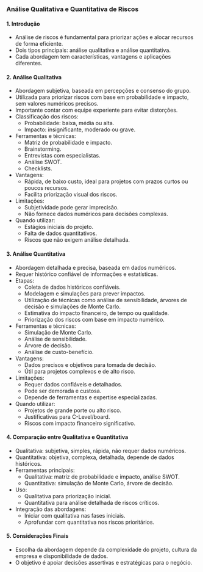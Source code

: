 ### Análise Qualitativa e Quantitativa de Riscos

#### 1. Introdução

- Análise de riscos é fundamental para priorizar ações e alocar recursos de forma eficiente.
- Dois tipos principais: análise qualitativa e análise quantitativa.
- Cada abordagem tem características, vantagens e aplicações diferentes.

#### 2. Análise Qualitativa

- Abordagem subjetiva, baseada em percepções e consenso do grupo.
- Utilizada para priorizar riscos com base em probabilidade e impacto, sem valores numéricos precisos.
- Importante contar com equipe experiente para evitar distorções.
- Classificação dos riscos:
  - Probabilidade: baixa, média ou alta.
  - Impacto: insignificante, moderado ou grave.
- Ferramentas e técnicas:
  - Matriz de probabilidade e impacto.
  - Brainstorming.
  - Entrevistas com especialistas.
  - Análise SWOT.
  - Checklists.
- Vantagens:
  - Rápida, de baixo custo, ideal para projetos com prazos curtos ou poucos recursos.
  - Facilita priorização visual dos riscos.
- Limitações:
  - Subjetividade pode gerar imprecisão.
  - Não fornece dados numéricos para decisões complexas.
- Quando utilizar:
  - Estágios iniciais do projeto.
  - Falta de dados quantitativos.
  - Riscos que não exigem análise detalhada.

#### 3. Análise Quantitativa

- Abordagem detalhada e precisa, baseada em dados numéricos.
- Requer histórico confiável de informações e estatísticas.
- Etapas:
  - Coleta de dados históricos confiáveis.
  - Modelagem e simulações para prever impactos.
  - Utilização de técnicas como análise de sensibilidade, árvores de decisão e simulações de Monte Carlo.
  - Estimativa do impacto financeiro, de tempo ou qualidade.
  - Priorização dos riscos com base em impacto numérico.
- Ferramentas e técnicas:
  - Simulação de Monte Carlo.
  - Análise de sensibilidade.
  - Árvore de decisão.
  - Análise de custo-benefício.
- Vantagens:
  - Dados precisos e objetivos para tomada de decisão.
  - Útil para projetos complexos e de alto risco.
- Limitações:
  - Requer dados confiáveis e detalhados.
  - Pode ser demorada e custosa.
  - Depende de ferramentas e expertise especializadas.
- Quando utilizar:
  - Projetos de grande porte ou alto risco.
  - Justificativas para C-Level/board.
  - Riscos com impacto financeiro significativo.

#### 4. Comparação entre Qualitativa e Quantitativa

- Qualitativa: subjetiva, simples, rápida, não requer dados numéricos.
- Quantitativa: objetiva, complexa, detalhada, depende de dados históricos.
- Ferramentas principais:
  - Qualitativa: matriz de probabilidade e impacto, análise SWOT.
  - Quantitativa: simulação de Monte Carlo, árvore de decisão.
- Uso:
  - Qualitativa para priorização inicial.
  - Quantitativa para análise detalhada de riscos críticos.
- Integração das abordagens:
  - Iniciar com qualitativa nas fases iniciais.
  - Aprofundar com quantitativa nos riscos prioritários.

#### 5. Considerações Finais

- Escolha da abordagem depende da complexidade do projeto, cultura da empresa e disponibilidade de dados.
- O objetivo é apoiar decisões assertivas e estratégicas para o negócio.
